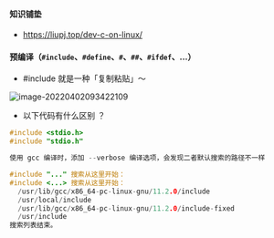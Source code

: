 #### 知识铺垫

- https://liupj.top/dev-c-on-linux/

#### 预编译（`#include`、`#define`、`#`、`##`、`#ifdef`、...）

- #include 就是一种「复制粘贴」～

![image-20220402093422109](https://aliyun-oss-lpj.oss-cn-qingdao.aliyuncs.com/images/by-picgo/image-20220402093422109.png)

- 以下代码有什么区别 ？

```c
#include <stdio.h>
#include "stdio.h"

使用 gcc 编译时，添加 --verbose 编译选项，会发现二者默认搜索的路径不一样

#include "..." 搜索从这里开始：
#include <...> 搜索从这里开始：
  /usr/lib/gcc/x86_64-pc-linux-gnu/11.2.0/include
  /usr/local/include
  /usr/lib/gcc/x86_64-pc-linux-gnu/11.2.0/include-fixed
  /usr/include
搜索列表结束。
```

